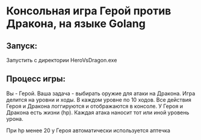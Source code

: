 # Консольная игра Герой против Дракона, на языке Golang

## Запуск:
Запустить с директории HeroVsDragon.exe

## Процесс игры:
Вы - Герой. Ваша задача - выбирать оружие для атаки на Дракона.
Игра делится на уровни и ходы. В каждом уровне по 10 ходов.
Все действия Героя и Дракона логгируются и отображаются в консоле.
У Героя и Дракона есть жизни (hp). Каждая атака наносит тот или иной уровень урона.

При hp менее 20 у Героя автоматически используется аптечка